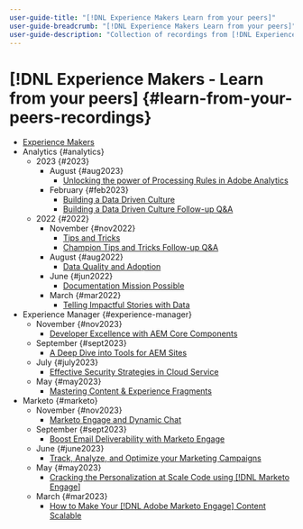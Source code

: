 ```yaml
---
user-guide-title: "[!DNL Experience Makers Learn from your peers]"
user-guide-breadcrumb: "[!DNL Experience Makers Learn from your peers]"
user-guide-description: "Collection of recordings from [!DNL Experience Makers Learn from your peers]"
---
```


# [!DNL Experience Makers - Learn from your peers] {#learn-from-your-peers-recordings}

+ [Experience Makers](overview.md)
+ Analytics {#analytics}
  + 2023 {#2023}
    + August {#aug2023}
      + [Unlocking the power of Processing Rules in Adobe Analytics](analytics/aug2023/processing-rules.md)
    + February {#feb2023}
      + [Building a Data Driven Culture](analytics/feb2023/data-driven-culture.md)
      + [Building a Data Driven Culture Follow-up Q&A](analytics/feb2023/data-driven-culture-q-and-a.md)
  + 2022 {#2022}
    + November {#nov2022}
      + [Tips and Tricks](analytics/nov2022/tips-and-tricks.md)
      + [Champion Tips and Tricks Follow-up Q&A](analytics/nov2022/tips-and-tricks-q-and-a.md)
    + August {#aug2022}
      + [Data Quality and Adoption](analytics/aug2022/data-quality.md)
    + June {#jun2022}
      + [Documentation Mission Possible](analytics/june2022/mission-possible.md)
    + March {#mar2022}
      + [Telling Impactful Stories with Data](analytics/mar2022/stories-with-data.md)
+ Experience Manager {#experience-manager}
  + November {#nov2023}
    + [Developer Excellence with AEM Core Components](experience-manager/sept2023/core-components.md)
  + September {#sept2023}
    + [A Deep Dive into Tools for AEM Sites](experience-manager/sept2023/aem-sites-tools.md)
  + July {#july2023}
    + [Effective Security Strategies in Cloud Service](experience-manager/july2023/effective-security-strategies-in-cloud-service.md) 
  + May {#may2023} 
    + [Mastering Content & Experience Fragments](experience-manager/may2023/mastering-content-and-experience-fragments.md)
+ Marketo {#marketo}
  + November {#nov2023}
    + [Marketo Engage and Dynamic Chat](marketo/nov2023/dynamic-chat.md)
  + September {#sept2023}
    + [Boost Email Deliverability with Marketo Engage](marketo/sept2023/email-deliverability.md)
  + June {#june2023}
    + [Track, Analyze, and Optimize your Marketing Campaigns](marketo/june2023/marketing-campaigns.md)
  + May {#may2023}
    + [Cracking the Personalization at Scale Code using [!DNL Marketo Engage]](marketo/may2023/personalization-at-scale.md)
  + March {#mar2023}
    + [How to Make Your [!DNL Adobe Marketo Engage] Content Scalable](marketo/mar2023/templates-tokens-teamwork.md)
